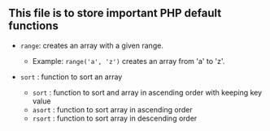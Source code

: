 ## This file is to store important PHP default functions

* `range`: creates an array with a given range.
  - Example: `range('a', 'z')` creates an array from 'a' to 'z'.

* `sort` : function to sort an array
  - `sort` : function to sort and array in ascending order with keeping key value 
  - `asort` : function to sort array in ascending order
  - `rsort` : function to sort array in descending order

